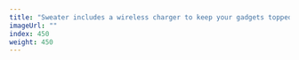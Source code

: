 ```yaml
---
title: "Sweater includes a wireless charger to keep your gadgets topped up"
imageUrl: ""
index: 450
weight: 450
---
```

